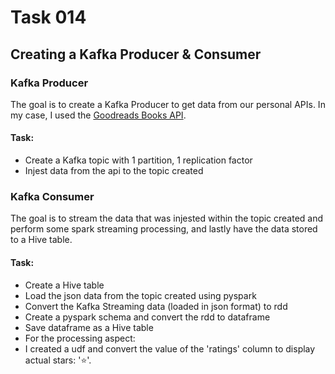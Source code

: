 # Task 014

## Creating a Kafka Producer & Consumer


### Kafka Producer

The goal is to create a Kafka Producer to get data from our personal APIs.
In my case, I used the [Goodreads Books API](https://www.goodreads.com/api).

#### Task:
- Create a Kafka topic with 1 partition, 1 replication factor
- Injest data from the api to the topic created


### Kafka Consumer

The goal is to stream the data that was injested within the topic created
and perform some spark streaming processing, and lastly have the data stored to a Hive table.

#### Task:
- Create a Hive table
- Load the json data from the topic created using pyspark
- Convert the Kafka Streaming data (loaded in json format) to rdd
- Create a pyspark schema and convert the rdd to dataframe
- Save dataframe as a Hive table
- For the processing aspect:
 - I created a udf and convert the value of the 'ratings' column to display actual stars: '⭐'.
